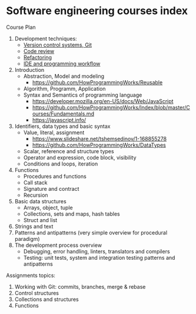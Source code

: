 # Software engineering courses index

Course Plan

1. Development techniques:
    - [Version control systems, Git](https://github.com/HowProgrammingWorks/VersionControl/blob/master/README.md)
    - [Code review](https://github.com/HowProgrammingWorks/CodeReview)
    - [Refactoring](https://github.com/HowProgrammingWorks/Refactoring)
    - [IDE and programming workflow](https://github.com/HowProgrammingWorks/Tools)
2. Introduction
    - Abstraction, Model and modeling
      - https://github.com/HowProgrammingWorks/Reusable
    - Algorithm, Programm, Application
    - Syntax and Semantics of programming language
      - https://developer.mozilla.org/en-US/docs/Web/JavaScript
      - https://github.com/HowProgrammingWorks/Index/blob/master/Courses/Fundamentals.md
      - https://javascript.info/
3. Identifiers, data types and basic syntax
    - Value, literal, assignment
      - https://www.slideshare.net/tshemsedinov/1-168855278
      - https://github.com/HowProgrammingWorks/DataTypes
    - Scalar, reference and structure types
    - Operator and expression, code block, visibility
    - Conditions and loops, iteration
4. Functions
    - Procedures and functions
    - Call stack
    - Signature and contract
    - Recursion
5. Basic data structures
    - Arrays, object, tuple
    - Collections, sets and maps, hash tables
    - Struct and list
6. Strings and text
7. Patterns and antipatterns (very simple overview for procedural paradigm)
8. The development process overview
    - Debugging, error handling, linters, translators and compilers
    - Testing: unit tests, system and integration testing patterns and antipatterns

Assignments topics:

1. Working with Git: commits, branches, merge & rebase
2. Control structures
3. Collections and structures
4. Functions

